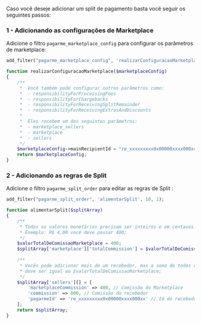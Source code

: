 Caso você deseje adicionar um split de pagamento basta você seguir os seguintes passos:

### 1 - Adicionando as configurações de Marketplace 
Adicione o filtro `pagarme_marketplace_config` para configurar os parâmetros de marketplace:

```php
add_filter("pagarme_marketplace_config", 'realizarConfiguracaoMarketplace', 10, 1);

function realizarConfiguracaoMarketplace($marketplaceConfig)
{
	/**
	 *	Você também pode configurar outros parâmetros como:
	 *	- responsibilityForProcessingFees
	 *	- responsibilityForChargebacks
	 *	- responsibilityForReceivingSplitRemainder
	 *	- responsibilityForReceivingExtrasAndDiscounts
	 *	
	 *	Eles recebem um dos seguintes parâmetros: 
	 *	- marketplace_sellers
	 *	- marketplace
	 *	- sellers
	 */
	$marketplaceConfig->mainRecipientId = "re_xxxxxxxxx0x00000xxxx000xx"; // Obrigatório | Valor do recipientId do Marketplace
	return $marketplaceConfig;
}
```

### 2 - Adicionando as regras de Split
Adicione o filtro `pagarme_split_order` para editar as regras de Split :

```php
add_filter("pagarme_split_order", 'alimentarSplit', 10, 1);

function alimentarSplit($splitArray)
{
	/**
	 * Todos os valores monetários precisam ser inteiros e em centavos. 
	 * Exemplo: R$ 4,00 você deve passar 400;
	 */
	$valorTotalDeComissaoMarketplace = 400;
	$splitArray['marketplace']['totalCommission'] = $valorTotalDeComissaoMarketplace; // Valor total de comissão destinado ao Marketplace
	
	/**
	 * Vocês pode adicionar mais de um recebedor, mas a soma de todos os marketplaceCommission 
	 * deve ser igual ao $valorTotalDeComissaoMarketplace;
	 */
	$splitArray['sellers'][] = [
		'marketplaceCommission' => 400, // Comissão do Marketplace
		'commission' => 800, // Comissão do recebedor
		'pagarmeId' => 're_xxxxxxxxx0x00000xxxx000xx' // Id do recebedor
	];
	return $splitArray;
}
```